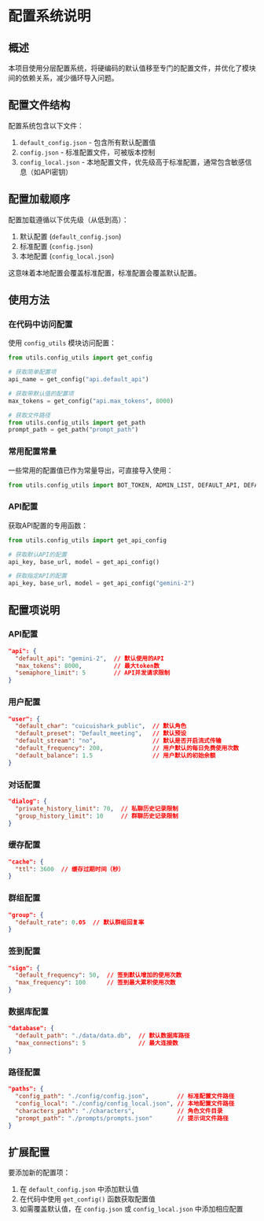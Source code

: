 # 配置系统说明

## 概述

本项目使用分层配置系统，将硬编码的默认值移至专门的配置文件，并优化了模块间的依赖关系，减少循环导入问题。

## 配置文件结构

配置系统包含以下文件：

1. `default_config.json` - 包含所有默认配置值
2. `config.json` - 标准配置文件，可被版本控制
3. `config_local.json` - 本地配置文件，优先级高于标准配置，通常包含敏感信息（如API密钥）

## 配置加载顺序

配置加载遵循以下优先级（从低到高）：

1. 默认配置 (`default_config.json`)
2. 标准配置 (`config.json`)
3. 本地配置 (`config_local.json`)

这意味着本地配置会覆盖标准配置，标准配置会覆盖默认配置。

## 使用方法

### 在代码中访问配置

使用 `config_utils` 模块访问配置：

```python
from utils.config_utils import get_config

# 获取简单配置项
api_name = get_config("api.default_api")

# 获取带默认值的配置项
max_tokens = get_config("api.max_tokens", 8000)

# 获取文件路径
from utils.config_utils import get_path
prompt_path = get_path("prompt_path")
```

### 常用配置常量

一些常用的配置值已作为常量导出，可直接导入使用：

```python
from utils.config_utils import BOT_TOKEN, ADMIN_LIST, DEFAULT_API, DEFAULT_CHAR, DEFAULT_PRESET
```

### API配置

获取API配置的专用函数：

```python
from utils.config_utils import get_api_config

# 获取默认API的配置
api_key, base_url, model = get_api_config()

# 获取指定API的配置
api_key, base_url, model = get_api_config("gemini-2")
```

## 配置项说明

### API配置

```json
"api": {
  "default_api": "gemini-2",  // 默认使用的API
  "max_tokens": 8000,         // 最大token数
  "semaphore_limit": 5        // API并发请求限制
}
```

### 用户配置

```json
"user": {
  "default_char": "cuicuishark_public",  // 默认角色
  "default_preset": "Default_meeting",   // 默认预设
  "default_stream": "no",                // 默认是否开启流式传输
  "default_frequency": 200,              // 用户默认的每日免费使用次数
  "default_balance": 1.5                 // 用户默认的初始余额
}
```

### 对话配置

```json
"dialog": {
  "private_history_limit": 70,  // 私聊历史记录限制
  "group_history_limit": 10     // 群聊历史记录限制
}
```

### 缓存配置

```json
"cache": {
  "ttl": 3600  // 缓存过期时间（秒）
}
```

### 群组配置

```json
"group": {
  "default_rate": 0.05  // 默认群组回复率
}
```

### 签到配置

```json
"sign": {
  "default_frequency": 50,  // 签到默认增加的使用次数
  "max_frequency": 100      // 签到最大累积使用次数
}
```

### 数据库配置

```json
"database": {
  "default_path": "./data/data.db",  // 默认数据库路径
  "max_connections": 5               // 最大连接数
}
```

### 路径配置

```json
"paths": {
  "config_path": "./config/config.json",        // 标准配置文件路径
  "config_local": "./config/config_local.json", // 本地配置文件路径
  "characters_path": "./characters",            // 角色文件目录
  "prompt_path": "./prompts/prompts.json"       // 提示词文件路径
}
```

## 扩展配置

要添加新的配置项：

1. 在 `default_config.json` 中添加默认值
2. 在代码中使用 `get_config()` 函数获取配置值
3. 如需覆盖默认值，在 `config.json` 或 `config_local.json` 中添加相应配置